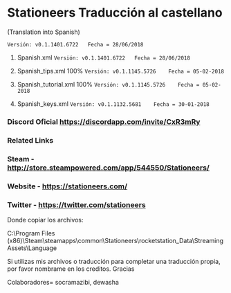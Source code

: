 # Stationeers Traducción al castellano

(Translation into Spanish)

```[javascript]
Versión: v0.1.1401.6722   Fecha = 28/06/2018 
```

1. Spanish.xml               ```Versión: v0.1.1401.6722   Fecha = 28/06/2018```

2. Spanish_tips.xml 100%     ```Versión: v0.1.1145.5726    Fecha = 05-02-2018```

3. Spanish_tutorial.xml 100% ```Versión: v0.1.1145.5726    Fecha = 05-02-2018```

4. Spanish_keys.xml          ```Versión: v0.1.1132.5681    Fecha = 30-01-2018```

### Discord Oficial https://discordapp.com/invite/CxR3mRy

### Related Links
### Steam - http://store.steampowered.com/app/544550/Stationeers/

### Website - https://stationeers.com/

### Twitter - https://twitter.com/stationeers


Donde copiar los archivos:

C:\Program Files (x86)\Steam\steamapps\common\Stationeers\rocketstation_Data\StreamingAssets\Language

Si utilizas mis archivos o traducción para completar una traducción propia, por favor nombrame en los creditos. Gracias

Colaboradores= socramazibi, dewasha
